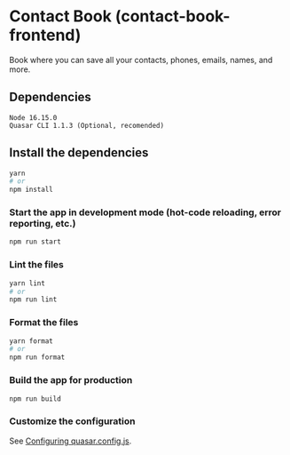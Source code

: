 # Contact Book (contact-book-frontend)

Book where you can save all your contacts, phones, emails, names, and more.

## Dependencies

```
Node 16.15.0
Quasar CLI 1.1.3 (Optional, recomended)
```

## Install the dependencies

```bash
yarn
# or
npm install
```

### Start the app in development mode (hot-code reloading, error reporting, etc.)

```bash
npm run start
```

### Lint the files

```bash
yarn lint
# or
npm run lint
```

### Format the files

```bash
yarn format
# or
npm run format
```

### Build the app for production

```bash
npm run build
```

### Customize the configuration

See [Configuring quasar.config.js](https://v2.quasar.dev/quasar-cli-vite/quasar-config-js).
